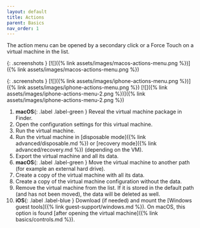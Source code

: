 ```yaml
---
layout: default
title: Actions
parent: Basics
nav_order: 1
---
```


The action menu can be opened by a secondary click or a Force Touch on a virtual machine in the list.

{: .screenshots }
[![]({% link assets/images/macos-actions-menu.png %})]({% link assets/images/macos-actions-menu.png %})

{: .screenshots }
[![]({% link assets/images/iphone-actions-menu.png %})]({% link assets/images/iphone-actions-menu.png %})
[![]({% link assets/images/iphone-actions-menu-2.png %})]({% link assets/images/iphone-actions-menu-2.png %})

1. **macOS**{: .label .label-green } Reveal the virtual machine package in Finder.
2. Open the configuration settings for this virtual machine.
3. Run the virtual machine.
4. Run the virtual machine in [disposable mode]({% link advanced/disposable.md %}) or [recovery mode]({% link advanced/recovery.md %}) (depending on the VM).
5. Export the virtual machine and all its data.
6. **macOS**{: .label .label-green } Move the virtual machine to another path (for example an external hard drive).
7. Create a copy of the virtual machine with all its data.
8. Create a copy of the virtual machine configuration without the data.
9. Remove the virtual machine from the list. If it is stored in the default path (and has not been moved), the data will be deleted as well.
10. **iOS**{: .label .label-blue } Download (if needed) and mount the [Windows guest tools]({% link guest-support/windows.md %}). On macOS, this option is found [after opening the virtual machine]({% link basics/controls.md %}).
